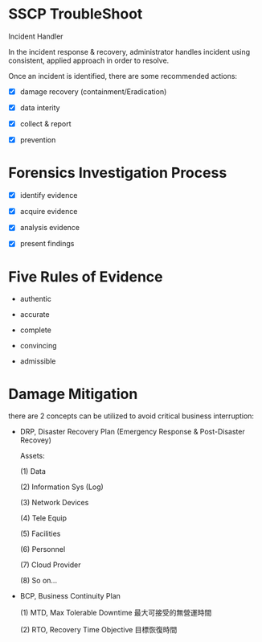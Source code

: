 # SSCP TroubleShoot

Incident Handler

In the incident response & recovery, administrator handles incident using consistent, applied approach in order to resolve.

Once an incident is identified, there are some recommended actions:

- [x] damage recovery (containment/Eradication)

- [x] data interity

- [x] collect & report

- [x] prevention

# Forensics Investigation Process

- [x] identify evidence

- [x] acquire evidence

- [x] analysis evidence

- [x] present findings

# Five Rules of Evidence

* authentic

* accurate

* complete

* convincing
 
* admissible

# Damage Mitigation 

there are 2 concepts can be utilized to avoid critical business interruption:

* DRP, Disaster Recovery Plan (Emergency Response & Post-Disaster Recovey)

  Assets:
  
  (1) Data
  
  (2) Information Sys (Log)
  
  (3) Network Devices
  
  (4) Tele Equip
  
  (5) Facilities
  
  (6) Personnel
  
  (7) Cloud Provider
  
  (8) So on...

* BCP, Business Continuity Plan

  (1) MTD, Max Tolerable Downtime 最大可接受的無營運時間
  
  (2) RTO, Recovery Time Objective 目標恢復時間




